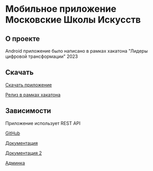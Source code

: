 # Мобильное приложение Московские Школы Искусств

## О проекте

Android приложение было написано в рамках хакатона "Лидеры цифровой трансформации" 2023

## Скачать

[Скачать приложение](https://github.com/SrgGrch/ArtSchool/releases/download/v0.1.1-beta/ArtSchools.apk)

[Релиз в рамках хакатона](https://github.com/SrgGrch/ArtSchool/releases/tag/v0.1.1-beta)

## Зависимости

Приложение использует REST API

[GitHub](https://github.com/Kideri/dolgostroiki-20)

[Документация](http://dolgostroiki-20.game-kit.ru/swagger/)

[Документация 2](http://dolgostroiki-20.game-kit.ru/docs/)

[Админка](http://dolgostroiki-20.game-kit.ru/admin/)